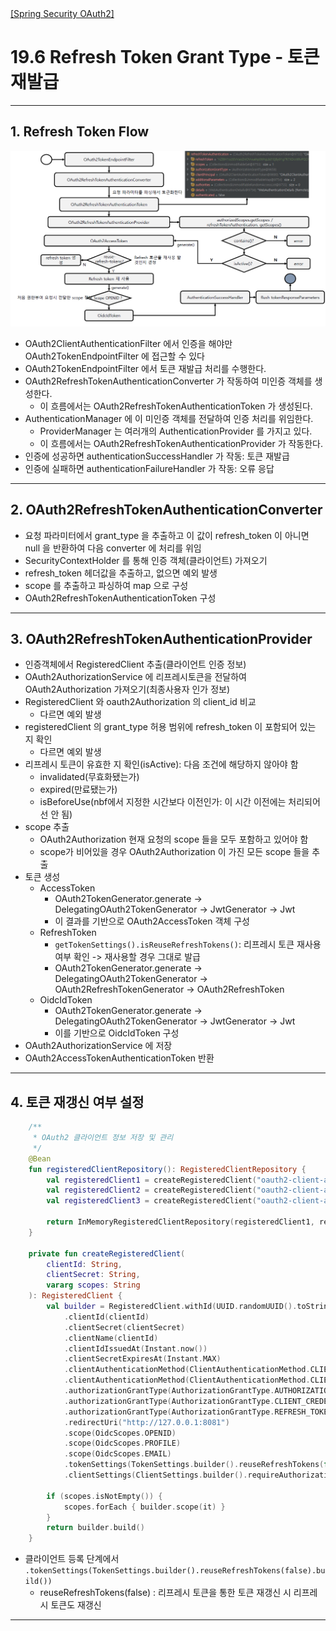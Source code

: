 <nav>
    <a href="../.." target="_blank">[Spring Security OAuth2]</a>
</nav>

# 19.6 Refresh Token Grant Type - 토큰 재발급

---

## 1. Refresh Token Flow
![refresh-token-1](./imgs/refresh-token-1.png)

- OAuth2ClientAuthenticationFilter 에서 인증을 해야만 OAuth2TokenEndpointFilter 에 접근할 수 있다
- OAuth2TokenEndpointFilter 에서 토큰 재발급 처리를 수행한다.
- OAuth2RefreshTokenAuthenticationConverter 가 작동하여 미인증 객체를 생성한다.
    - 이 흐름에서는 OAuth2RefreshTokenAuthenticationToken 가 생성된다.
- AuthenticationManager 에 이 미인증 객체를 전달하여 인증 처리를 위임한다.
    - ProviderManager 는 여러개의 AuthenticationProvider 를 가지고 있다.
    - 이 흐름에서는 OAuth2RefreshTokenAuthenticationProvider 가 작동한다.
- 인증에 성공하면 authenticationSuccessHandler 가 작동: 토큰 재발급
- 인증에 실패하면 authenticationFailureHandler 가 작동: 오류 응답

---

## 2. OAuth2RefreshTokenAuthenticationConverter

- 요청 파라미터에서 grant_type 을 추출하고 이 값이 refresh_token 이 아니면 null 을 반환하여 다음 converter 에 처리를 위임
- SecurityContextHolder 를 통해 인증 객체(클라이언트) 가져오기
- refresh_token 헤더값을 추출하고, 없으면 예외 발생
- scope 를 추출하고 파싱하여 map 으로 구성
- OAuth2RefreshTokenAuthenticationToken 구성


---

## 3. OAuth2RefreshTokenAuthenticationProvider
- 인증객체에서 RegisteredClient 추출(클라이언트 인증 정보)
- OAuth2AuthorizationService 에 리프레시토큰을 전달하여 OAuth2Authorization 가져오기(최종사용자 인가 정보)
- RegisteredClient 와 oauth2Authorization 의 client_id 비교
  - 다르면 예외 발생
- registeredClient 의 grant_type 허용 범위에 refresh_token 이 포함되어 있는 지 확인
  - 다르면 예외 발생
- 리프레시 토큰이 유효한 지 확인(isActive): 다음 조건에 해당하지 않아야 함
  - invalidated(무효화됐는가)
  - expired(만료됐는가)
  - isBeforeUse(nbf에서 지정한 시간보다 이전인가: 이 시간 이전에는 처리되어선 안 됨)
- scope 추출
  - OAuth2Authorization 현재 요청의 scope 들을 모두 포함하고 있어야 함
  - scope가 비어있을 경우 OAuth2Authorization 이 가진 모든 scope 들을 추출
- 토큰 생성
  - AccessToken
    - OAuth2TokenGenerator.generate -> DelegatingOAuth2TokenGenerator -> JwtGenerator -> Jwt
    - 이 결과를 기반으로 OAuth2AccessToken 객체 구성
  - RefreshToken
    - `getTokenSettings().isReuseRefreshTokens()`: 리프레시 토큰 재사용 여부 확인 -> 재사용할 경우 그대로 발급
    - OAuth2TokenGenerator.generate -> DelegatingOAuth2TokenGenerator -> OAuth2RefreshTokenGenerator -> OAuth2RefreshToken
  - OidcIdToken
    - OAuth2TokenGenerator.generate -> DelegatingOAuth2TokenGenerator -> JwtGenerator -> Jwt
    - 이를 기반으로 OidcIdToken 구성
- OAuth2AuthorizationService 에 저장
- OAuth2AccessTokenAuthenticationToken 반환

---

## 4. 토큰 재갱신 여부 설정
```kotlin
    /**
     * OAuth2 클라이언트 정보 저장 및 관리
     */
    @Bean
    fun registeredClientRepository(): RegisteredClientRepository {
        val registeredClient1 = createRegisteredClient("oauth2-client-app1", "{noop}secret1", "read", "write")
        val registeredClient2 = createRegisteredClient("oauth2-client-app2", "{noop}secret2", "read", "delete")
        val registeredClient3 = createRegisteredClient("oauth2-client-app3", "{noop}secret3", "read", "update")

        return InMemoryRegisteredClientRepository(registeredClient1, registeredClient2, registeredClient3)
    }

    private fun createRegisteredClient(
        clientId: String,
        clientSecret: String,
        vararg scopes: String
    ): RegisteredClient {
        val builder = RegisteredClient.withId(UUID.randomUUID().toString())
            .clientId(clientId)
            .clientSecret(clientSecret)
            .clientName(clientId)
            .clientIdIssuedAt(Instant.now())
            .clientSecretExpiresAt(Instant.MAX)
            .clientAuthenticationMethod(ClientAuthenticationMethod.CLIENT_SECRET_BASIC)
            .clientAuthenticationMethod(ClientAuthenticationMethod.CLIENT_SECRET_POST)
            .authorizationGrantType(AuthorizationGrantType.AUTHORIZATION_CODE)
            .authorizationGrantType(AuthorizationGrantType.CLIENT_CREDENTIALS)
            .authorizationGrantType(AuthorizationGrantType.REFRESH_TOKEN)
            .redirectUri("http://127.0.0.1:8081")
            .scope(OidcScopes.OPENID)
            .scope(OidcScopes.PROFILE)
            .scope(OidcScopes.EMAIL)
            .tokenSettings(TokenSettings.builder().reuseRefreshTokens(false).build()) // 리프레시 토큰 요청 시 리프레시 토큰도 재갱신
            .clientSettings(ClientSettings.builder().requireAuthorizationConsent(true).build())

        if (scopes.isNotEmpty()) {
            scopes.forEach { builder.scope(it) }
        }
        return builder.build()
    }
```
- 클라이언트 등록 단계에서 `.tokenSettings(TokenSettings.builder().reuseRefreshTokens(false).build()) `
  - reuseRefreshTokens(false) : 리프레시 토큰을 통한 토큰 재갱신 시 리프레시 토큰도 재갱신

---
